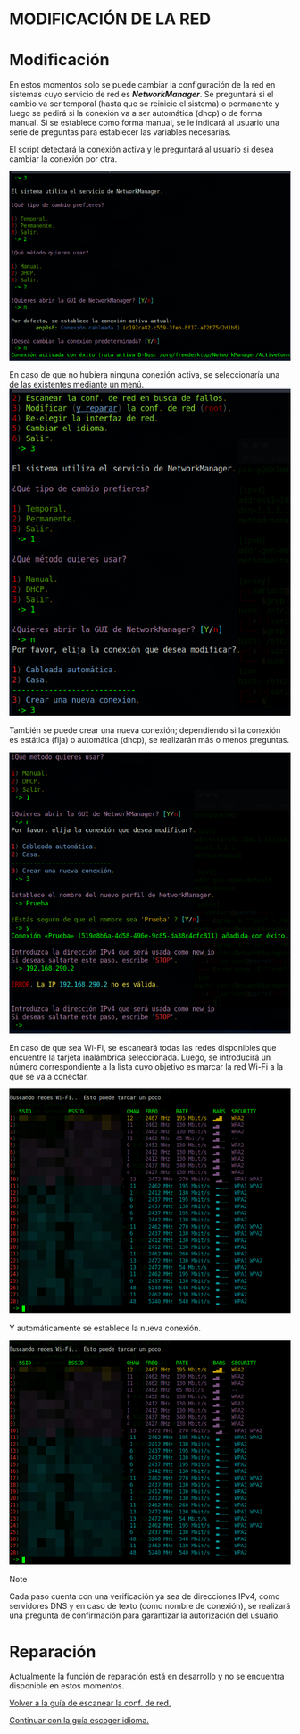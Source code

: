 # MODIFICACIÓN DE LA RED

# Modificación

En estos momentos solo se puede cambiar la configuración de la red en sistemas cuyo servicio de red es ***NetworkManager***.
Se preguntará si el cambio va ser temporal (hasta que se reinicie el sistema) o permanente y luego se pedirá si la conexión va a ser automática (dhcp) o de forma manual. Si se establece como forma manual, se le indicará al usuario una serie de preguntas para establecer las variables necesarias.

El script detectará la conexión activa y le preguntará al usuario si desea cambiar la conexión por otra.

![Cambiar la conf. de red.](/images/3-choose.png)

En caso de que no hubiera ninguna conexión activa, se seleccionaría una de las existentes mediante un menú. 
![Crear nueva conexión](/images/Create-Connection-NMCLI1.png)

También se puede crear una nueva conexión; dependiendo si la conexión es estática (fija) o automática (dhcp), se realizarán más o menos preguntas.


![Crear nueva conexión](/images/Create-Connection-NMCLI2.png)


En caso de que sea Wi-Fi, se escaneará todas las redes disponibles que encuentre la tarjeta inalámbrica seleccionada. Luego, se introducirá un número correspondiente a la lista cuyo objetivo es marcar la red Wi-Fi a la que se va a conectar.

![](/images/Wifi-Display.png)

Y automáticamente se establece la nueva conexión.

![](/images/Wifi-Display.png)


> [!NOTE]
> Cada paso cuenta con una verificación ya sea de direcciones IPv4, como servidores DNS y en caso de texto (como nombre de conexión), se realizará una pregunta de confirmación para garantizar la autorización del usuario.


# Reparación

Actualmente la función de reparación está en desarrollo y no se encuentra disponible en estos momentos.



[Volver a la guía de escanear la conf. de red.](/docs/Scan-network.MD)


[Continuar con la guía escoger idioma.](/docs/Choose-lang.MD)